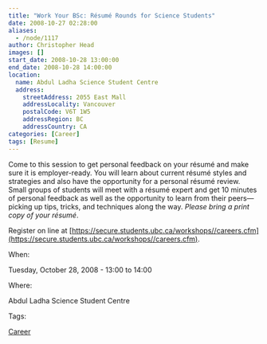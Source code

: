 ```yaml
---
title: "Work Your BSc: Résumé Rounds for Science Students"
date: 2008-10-27 02:28:00
aliases:
  - /node/1117
author: Christopher Head
images: []
start_date: 2008-10-28 13:00:00
end_date: 2008-10-28 14:00:00
location:
  name: Abdul Ladha Science Student Centre
  address:
    streetAddress: 2055 East Mall
    addressLocality: Vancouver
    postalCode: V6T 1W5
    addressRegion: BC
    addressCountry: CA
categories: [Career]
tags: [Resume]
---
```


Come to this session to get personal feedback on your résumé and make sure it is employer-ready. You will learn about current résumé styles and strategies and also have the opportunity for a personal résumé review. Small groups of students will meet with a résumé expert and get 10 minutes of personal feedback as well as the opportunity to learn from their peers—picking up tips, tricks, and techniques along the way. _Please bring a print copy of your résumé_.

Register on line at [https://secure.students.ubc.ca/workshops//careers.cfm](https://secure.students.ubc.ca/workshops//careers.cfm).

When:

Tuesday, October 28, 2008 - 13:00 to 14:00

Where:

Abdul Ladha Science Student Centre

Tags:

[Career](/career)
